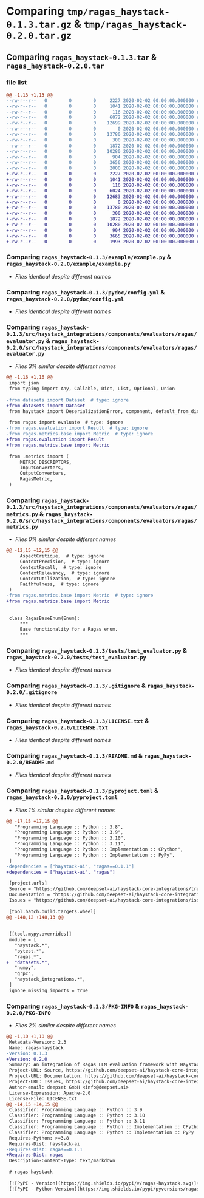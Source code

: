 # Comparing `tmp/ragas_haystack-0.1.3.tar.gz` & `tmp/ragas_haystack-0.2.0.tar.gz`

## Comparing `ragas_haystack-0.1.3.tar` & `ragas_haystack-0.2.0.tar`

### file list

```diff
@@ -1,13 +1,13 @@
--rw-r--r--   0        0        0     2227 2020-02-02 00:00:00.000000 ragas_haystack-0.1.3/example/example.py
--rw-r--r--   0        0        0     1041 2020-02-02 00:00:00.000000 ragas_haystack-0.1.3/pydoc/config.yml
--rw-r--r--   0        0        0      116 2020-02-02 00:00:00.000000 ragas_haystack-0.1.3/src/haystack_integrations/components/evaluators/ragas/__init__.py
--rw-r--r--   0        0        0     6072 2020-02-02 00:00:00.000000 ragas_haystack-0.1.3/src/haystack_integrations/components/evaluators/ragas/evaluator.py
--rw-r--r--   0        0        0    12699 2020-02-02 00:00:00.000000 ragas_haystack-0.1.3/src/haystack_integrations/components/evaluators/ragas/metrics.py
--rw-r--r--   0        0        0        0 2020-02-02 00:00:00.000000 ragas_haystack-0.1.3/tests/__init__.py
--rw-r--r--   0        0        0    13780 2020-02-02 00:00:00.000000 ragas_haystack-0.1.3/tests/test_evaluator.py
--rw-r--r--   0        0        0      300 2020-02-02 00:00:00.000000 ragas_haystack-0.1.3/tests/test_metrics.py
--rw-r--r--   0        0        0     1872 2020-02-02 00:00:00.000000 ragas_haystack-0.1.3/.gitignore
--rw-r--r--   0        0        0    10280 2020-02-02 00:00:00.000000 ragas_haystack-0.1.3/LICENSE.txt
--rw-r--r--   0        0        0      904 2020-02-02 00:00:00.000000 ragas_haystack-0.1.3/README.md
--rw-r--r--   0        0        0     3656 2020-02-02 00:00:00.000000 ragas_haystack-0.1.3/pyproject.toml
--rw-r--r--   0        0        0     2000 2020-02-02 00:00:00.000000 ragas_haystack-0.1.3/PKG-INFO
+-rw-r--r--   0        0        0     2227 2020-02-02 00:00:00.000000 ragas_haystack-0.2.0/example/example.py
+-rw-r--r--   0        0        0     1041 2020-02-02 00:00:00.000000 ragas_haystack-0.2.0/pydoc/config.yml
+-rw-r--r--   0        0        0      116 2020-02-02 00:00:00.000000 ragas_haystack-0.2.0/src/haystack_integrations/components/evaluators/ragas/__init__.py
+-rw-r--r--   0        0        0     6024 2020-02-02 00:00:00.000000 ragas_haystack-0.2.0/src/haystack_integrations/components/evaluators/ragas/evaluator.py
+-rw-r--r--   0        0        0    12683 2020-02-02 00:00:00.000000 ragas_haystack-0.2.0/src/haystack_integrations/components/evaluators/ragas/metrics.py
+-rw-r--r--   0        0        0        0 2020-02-02 00:00:00.000000 ragas_haystack-0.2.0/tests/__init__.py
+-rw-r--r--   0        0        0    13780 2020-02-02 00:00:00.000000 ragas_haystack-0.2.0/tests/test_evaluator.py
+-rw-r--r--   0        0        0      300 2020-02-02 00:00:00.000000 ragas_haystack-0.2.0/tests/test_metrics.py
+-rw-r--r--   0        0        0     1872 2020-02-02 00:00:00.000000 ragas_haystack-0.2.0/.gitignore
+-rw-r--r--   0        0        0    10280 2020-02-02 00:00:00.000000 ragas_haystack-0.2.0/LICENSE.txt
+-rw-r--r--   0        0        0      904 2020-02-02 00:00:00.000000 ragas_haystack-0.2.0/README.md
+-rw-r--r--   0        0        0     3665 2020-02-02 00:00:00.000000 ragas_haystack-0.2.0/pyproject.toml
+-rw-r--r--   0        0        0     1993 2020-02-02 00:00:00.000000 ragas_haystack-0.2.0/PKG-INFO
```

### Comparing `ragas_haystack-0.1.3/example/example.py` & `ragas_haystack-0.2.0/example/example.py`

 * *Files identical despite different names*

### Comparing `ragas_haystack-0.1.3/pydoc/config.yml` & `ragas_haystack-0.2.0/pydoc/config.yml`

 * *Files identical despite different names*

### Comparing `ragas_haystack-0.1.3/src/haystack_integrations/components/evaluators/ragas/evaluator.py` & `ragas_haystack-0.2.0/src/haystack_integrations/components/evaluators/ragas/evaluator.py`

 * *Files 3% similar despite different names*

```diff
@@ -1,16 +1,16 @@
 import json
 from typing import Any, Callable, Dict, List, Optional, Union
 
-from datasets import Dataset  # type: ignore
+from datasets import Dataset
 from haystack import DeserializationError, component, default_from_dict, default_to_dict
 
 from ragas import evaluate  # type: ignore
-from ragas.evaluation import Result  # type: ignore
-from ragas.metrics.base import Metric  # type: ignore
+from ragas.evaluation import Result
+from ragas.metrics.base import Metric
 
 from .metrics import (
     METRIC_DESCRIPTORS,
     InputConverters,
     OutputConverters,
     RagasMetric,
 )
```

### Comparing `ragas_haystack-0.1.3/src/haystack_integrations/components/evaluators/ragas/metrics.py` & `ragas_haystack-0.2.0/src/haystack_integrations/components/evaluators/ragas/metrics.py`

 * *Files 0% similar despite different names*

```diff
@@ -12,15 +12,15 @@
     AspectCritique,  # type: ignore
     ContextPrecision,  # type: ignore
     ContextRecall,  # type: ignore
     ContextRelevancy,  # type: ignore
     ContextUtilization,  # type: ignore
     Faithfulness,  # type: ignore
 )
-from ragas.metrics.base import Metric  # type: ignore
+from ragas.metrics.base import Metric
 
 
 class RagasBaseEnum(Enum):
     """
     Base functionality for a Ragas enum.
     """
```

### Comparing `ragas_haystack-0.1.3/tests/test_evaluator.py` & `ragas_haystack-0.2.0/tests/test_evaluator.py`

 * *Files identical despite different names*

### Comparing `ragas_haystack-0.1.3/.gitignore` & `ragas_haystack-0.2.0/.gitignore`

 * *Files identical despite different names*

### Comparing `ragas_haystack-0.1.3/LICENSE.txt` & `ragas_haystack-0.2.0/LICENSE.txt`

 * *Files identical despite different names*

### Comparing `ragas_haystack-0.1.3/README.md` & `ragas_haystack-0.2.0/README.md`

 * *Files identical despite different names*

### Comparing `ragas_haystack-0.1.3/pyproject.toml` & `ragas_haystack-0.2.0/pyproject.toml`

 * *Files 1% similar despite different names*

```diff
@@ -17,15 +17,15 @@
   "Programming Language :: Python :: 3.8",
   "Programming Language :: Python :: 3.9",
   "Programming Language :: Python :: 3.10",
   "Programming Language :: Python :: 3.11",
   "Programming Language :: Python :: Implementation :: CPython",
   "Programming Language :: Python :: Implementation :: PyPy",
 ]
-dependencies = ["haystack-ai", "ragas==0.1.1"]
+dependencies = ["haystack-ai", "ragas"]
 
 [project.urls]
 Source = "https://github.com/deepset-ai/haystack-core-integrations/tree/main/integrations/ragas"
 Documentation = "https://github.com/deepset-ai/haystack-core-integrations/blob/main/integrations/ragas/README.md"
 Issues = "https://github.com/deepset-ai/haystack-core-integrations/issues"
 
 [tool.hatch.build.targets.wheel]
@@ -148,12 +148,13 @@
 
 
 [[tool.mypy.overrides]]
 module = [
   "haystack.*",
   "pytest.*",
   "ragas.*",
+  "datasets.*",
   "numpy",
   "grpc",
   "haystack_integrations.*",
 ]
 ignore_missing_imports = true
```

### Comparing `ragas_haystack-0.1.3/PKG-INFO` & `ragas_haystack-0.2.0/PKG-INFO`

 * *Files 2% similar despite different names*

```diff
@@ -1,10 +1,10 @@
 Metadata-Version: 2.3
 Name: ragas-haystack
-Version: 0.1.3
+Version: 0.2.0
 Summary: An integration of Ragas LLM evaluation framework with Haystack
 Project-URL: Source, https://github.com/deepset-ai/haystack-core-integrations/tree/main/integrations/ragas
 Project-URL: Documentation, https://github.com/deepset-ai/haystack-core-integrations/blob/main/integrations/ragas/README.md
 Project-URL: Issues, https://github.com/deepset-ai/haystack-core-integrations/issues
 Author-email: deepset GmbH <info@deepset.ai>
 License-Expression: Apache-2.0
 License-File: LICENSE.txt
@@ -14,15 +14,15 @@
 Classifier: Programming Language :: Python :: 3.9
 Classifier: Programming Language :: Python :: 3.10
 Classifier: Programming Language :: Python :: 3.11
 Classifier: Programming Language :: Python :: Implementation :: CPython
 Classifier: Programming Language :: Python :: Implementation :: PyPy
 Requires-Python: >=3.8
 Requires-Dist: haystack-ai
-Requires-Dist: ragas==0.1.1
+Requires-Dist: ragas
 Description-Content-Type: text/markdown
 
 # ragas-haystack
 
 [![PyPI - Version](https://img.shields.io/pypi/v/ragas-haystack.svg)](https://pypi.org/project/ragas-haystack)
 [![PyPI - Python Version](https://img.shields.io/pypi/pyversions/ragas-haystack.svg)](https://pypi.org/project/ragas-haystack)
```

